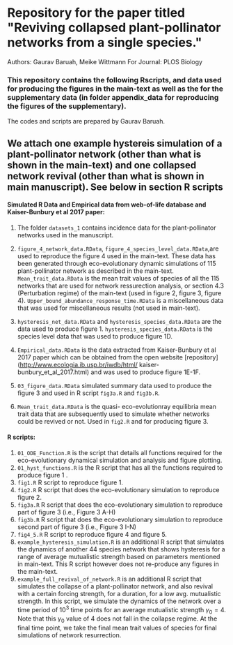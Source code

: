 # Repository for the paper titled "Reviving collapsed plant-pollinator networks from a single species."
Authors: Gaurav Baruah, Meike Wittmann
For Journal: PLOS Biology
### This repository contains the following Rscripts, and data used for producing the figures in the main-text as well as the for the supplementary data (in folder appendix_data for reproducing the figures of the supplementary).

The codes and scripts are prepared by Gaurav Baruah.

## We attach one example hystereis simulation of a plant-pollinator network (other than what is shown in the main-text) and one collapsed network revival (other than what is shown in main manuscript).  See below in section R scripts  

#### Simulated R Data and Empirical data from web-of-life database and Kaiser-Bunbury et al 2017 paper: 
1. The folder `datasets_1` contains incidence data for the plant-pollinator networks used in the manuscript.

2. `figure_4_network_data.RData`, `figure_4_species_level_data.RData`,are used to reproduce the figure 4 used in the main-text. These data has been generated through eco-evolutionary dynamic simulations of 115 plant-pollinator network as described in the main-text. `Mean_trait_data.RData` is the mean trait values of species of all the 115 networks that are used for network ressurection analysis, or section 4.3 (Perturbation regime) of the main-text (used in figure 2, figure 3, figure 4). `Upper_bound_abundance_response_time.RData` is a miscellaneous data that was used for miscellaneous results (not used in main-text).
3. `hysteresis_net_data.RData` and `hysteresis_species_data.RData` are the data used to produce figure 1. `hysteresis_species_data.RData` is the species level data that was used to produce figure 1D.
4. `Empirical_data.RData` is the data extracted from Kaiser-Bunbury et al 2017 paper which can be obtained from the open website [repository] (http://www.ecologia.ib.usp.br/iwdb/html/
kaiser-bunbury_et_al_2017.html) and was used to produce figure 1E-1F.
5. `03_figure_data.RData` simulated summary data used to produce the figure 3 and used in R script `fig3a.R` and `fig3b.R`.
6. `Mean_trait_data.RData` is the quasi- eco-evolutionray equilibria mean trait data that are subsequently used to simulate whether networks could be revived or not. Used in `fig2.R` and for producing figure 3.

#### R scripts:

1. `01_ODE_Function.R` is the script that details all functions required for the eco-evolutionary dynamical simulation and analysis and figure plotting.
2. `01_hyst_functions.R` is the R script that has all the functions required to produce figure 1 .
3. `fig1.R` R script to reproduce figure 1.
4. `fig2.R` R script that does the eco-evolutionary simulation to reproduce figure 2.
5. `fig3a.R` R script that does the eco-evolutionary simulation to reproduce part of figure 3 (i.e., Figure 3 A-H)
6. `fig3b.R`  R script that does the eco-evolutionary simulation to reproduce second part of figure 3 (i.e., Figure 3 I-N)
7. `fig4_5.R` R script to reproduce figure 4 and figure 5. 
8. `example_hysteresis_simulation.R` is an additional R script that simulates the dynamics of another 44 species network that shows hysteresis for a range of average mutualistic strength based on parameters mentioned in main-text. This R script however does not re-produce any figures in the main-text.
9. `example_full_revival_of_network.R` is an additional R script that simulates the collapse of a plant-pollinator network, and also revival with a certain forcing strength, for a duration, for a low avg. mutualistic strength. In this script, we simulate the dynamics of the network over a time period of $10^3$ time points for an average mutualistic strength  $\gamma_{0} =4$. Note that this  $\gamma_{0}$ value of 4 does not fall in the collapse regime. At the final time point, we take the final mean trait values of species for final simulations of network resurrection.
